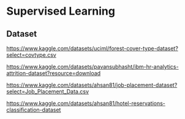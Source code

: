 # Supervised Learning

## Dataset

https://www.kaggle.com/datasets/uciml/forest-cover-type-dataset?select=covtype.csv

https://www.kaggle.com/datasets/pavansubhasht/ibm-hr-analytics-attrition-dataset?resource=download

https://www.kaggle.com/datasets/ahsan81/job-placement-dataset?select=Job_Placement_Data.csv

https://www.kaggle.com/datasets/ahsan81/hotel-reservations-classification-dataset